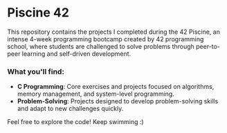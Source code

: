 # Piscine 42

This repository contains the projects I completed during the 42 Piscine, an intense 4-week programming bootcamp created by 42 programming school, where students are challenged to solve problems through peer-to-peer learning and self-driven development.

### What you'll find:
- **C Programming**: Core exercises and projects focused on algorithms, memory management, and system-level programming.
- **Problem-Solving**: Projects designed to develop problem-solving skills and adapt to new challenges quickly.

Feel free to explore the code! Keep swimming :)
